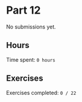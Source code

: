 # Part 12

No submissions yet.

## Hours

Time spent: `0 hours`

## Exercises

Exercises completed: `0 / 22`

